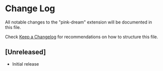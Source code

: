 # Change Log

All notable changes to the "pink-dream" extension will be documented in this file.

Check [Keep a Changelog](http://keepachangelog.com/) for recommendations on how to structure this file.

## [Unreleased]

- Initial release
